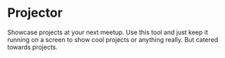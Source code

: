 Projector
=========

Showcase projects at your next meetup. Use this tool and just keep it running on a screen to show cool projects or anything really. But catered towards projects.
